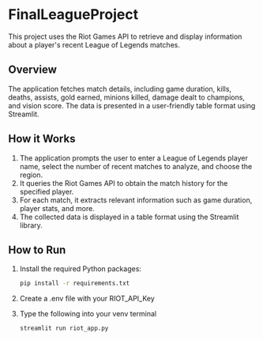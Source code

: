 # FinalLeagueProject
This project uses the Riot Games API to retrieve and display information about a player's recent League of Legends matches.

## Overview

The application fetches match details, including game duration, kills, deaths, assists, gold earned, minions killed, damage dealt to champions, and vision score. The data is presented in a user-friendly table format using Streamlit.

## How it Works

1. The application prompts the user to enter a League of Legends player name, select the number of recent matches to analyze, and choose the region.
2. It queries the Riot Games API to obtain the match history for the specified player.
3. For each match, it extracts relevant information such as game duration, player stats, and more.
4. The collected data is displayed in a table format using the Streamlit library.

## How to Run

1. Install the required Python packages:

   ```bash
   pip install -r requirements.txt

2. Create a .env file with your RIOT_API_Key

3. Type the following into your venv terminal
   ```bash
   streamlit run riot_app.py